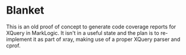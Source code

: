 # Blanket

This is an old proof of concept to generate code coverage reports for XQuery in MarkLogic. It isn't in a useful state and the plan is to re-implement it as part of xray, making use of a proper XQuery parser and cprof.
